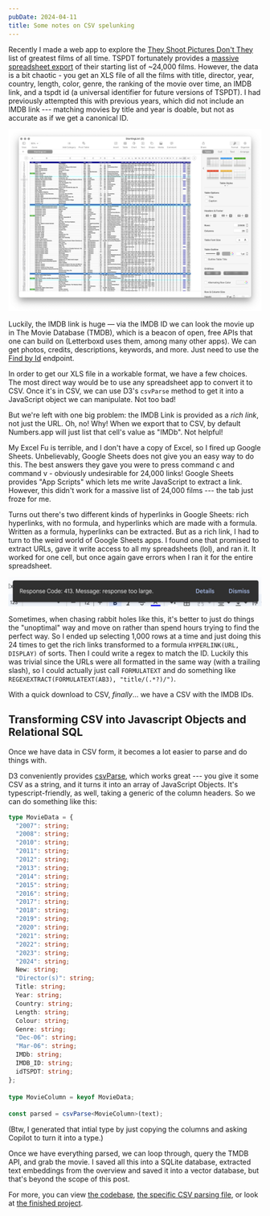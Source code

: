 ```yaml
---
pubDate: 2024-04-11
title: Some notes on CSV spelunking
---
```

Recently I made a web app to explore the [They Shoot Pictures Don't They](https://www.theyshootpictures.com/) list of greatest films of all time. TSPDT fortunately provides a [massive spreadsheet export](https://www.theyshootpictures.com/gf1000_startinglist_table.php) of their starting list of ~24,000 films. However, the data is a bit chaotic - you get an XLS file of all the films with title, director, year, country, length, color, genre, the ranking of the movie over time, an IMDB link, and a tspdt id (a universal identifier for future versions of TSPDT). I had previously attempted this with previous years, which did not include an IMDB link --- matching movies by title and year is doable, but not as accurate as if we get a canonical ID.

![](./assets/202402201743-numbers-startinglist-(2)-screenshot.jpg)

Luckily, the IMDB link is huge — via the IMDB ID we can look the movie up in The Movie Database (TMDB), which is a beacon of open, free APIs that one can build on (Letterboxd uses them, among many other apps). We can get photos, credits, descriptions, keywords, and more. Just need to use the [Find by Id](https://developer.themoviedb.org/reference/find-by-id) endpoint.

In order to get our XLS file in a workable format, we have a few choices. The most direct way would be to use any spreadsheet app to convert it to CSV. Once it's in CSV, we can use D3's `csvParse` method to get it into a JavaScript object we can manipulate. Not too bad!

But we're left with one big problem: the IMDB Link is provided as a *rich link*, not just the URL. Oh, no! Why! When we export that to CSV, by default Numbers.app will just list that cell's value as "IMDb". Not helpful!

My Excel Fu is terrible, and I don't have a copy of Excel, so I fired up Google Sheets. Unbelievably, Google Sheets does not give you an easy way to do this. The best answers they gave you were to press command c and command v - obviously undesirable for 24,000 links! Google Sheets provides "App Scripts" which lets me write JavaScript to extract a link. However, this didn't work for a massive list of 24,000 films --- the tab just froze for me.

Turns out there's two different kinds of hyperlinks in Google Sheets: rich hyperlinks, with no formula, and hyperlinks which are made with a formula. Written as a formula, hyperlinks can be extracted. But as a rich link, I had to turn to the weird world of Google Sheets apps. I found one that promised to extract URLs, gave it write access to all my spreadsheets (lol), and ran it. It worked for one cell, but once again gave errors when I ran it for the entire spreadsheet. 

![](./assets/202402201822-arc-startinglist-(2)-screenshot.jpg)

Sometimes, when chasing rabbit holes like this, it's better to just do things the "unoptimal" way and move on rather than spend hours trying to find the perfect way. So I ended up selecting 1,000 rows at a time and just doing this 24 times to get the rich links transformed to a formula `HYPERLINK(URL, DISPLAY)` of sorts. Then I could write a regex to match the ID. Luckily this was trivial since the URLs were all formatted in the same way (with a trailing slash), so I could actually just call `FORMULATEXT` and do something like `REGEXEXTRACT(FORMULATEXT(AB3), "title/(.*?)/")`. 

With  a quick download to CSV, *finally*... we have a CSV with the IMDB IDs.

## Transforming CSV into Javascript Objects and Relational SQL

Once we have data in CSV form, it becomes a lot easier to parse and do things with.

D3 conveniently provides [csvParse](https://d3js.org/d3-dsv), which works great --- you give it some CSV as a string, and it turns it into an array of JavaScript Objects. It's typescript-friendly, as well, taking a generic of the column headers. So we can do something like this:

```typescript
type MovieData = {
  "2007": string;
  "2008": string;
  "2010": string;
  "2011": string;
  "2012": string;
  "2013": string;
  "2014": string;
  "2015": string;
  "2016": string;
  "2017": string;
  "2018": string;
  "2019": string;
  "2020": string;
  "2021": string;
  "2022": string;
  "2023": string;
  "2024": string;
  New: string;
  "Director(s)": string;
  Title: string;
  Year: string;
  Country: string;
  Length: string;
  Colour: string;
  Genre: string;
  "Dec-06": string;
  "Mar-06": string;
  IMDb: string;
  IMDB_ID: string;
  idTSPDT: string;
};

type MovieColumn = keyof MovieData;

const parsed = csvParse<MovieColumn>(text);
```

(Btw, I generated that intial type by just copying the columns and asking Copilot to turn it into a type.)

Once we have everything parsed, we can loop through, query the TMDB API, and grab the movie. I saved all this into a SQLite database, extracted text embeddings from the overview and saved it into a vector database, but that's beyond the scope of this post.

For more, you can view [the codebase](https://github.com/gcuddy/tspdt-explorer), [the specific CSV parsing file](https://github.com/gcuddy/tspdt-explorer/blob/main/packages/api/seed/generate-seed.ts), or look at [the finished project](https://tspdt.pages.dev/).